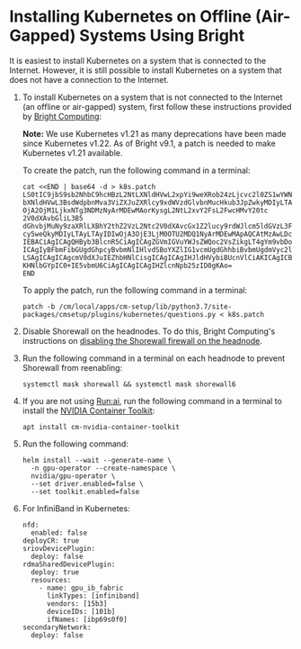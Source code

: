 # Installing Kubernetes on Offline (Air-Gapped) Systems Using Bright

It is easiest to install Kubernetes on a system that is connected to the
Internet. However, it is still possible to install Kubernetes on a system that
does not have a connection to the Internet.

1. To install Kubernetes on a system that is not connected to the Internet (an
   offline or air-gapped) system, first follow these instructions provided by
   [Bright Computing](https://www.brightcomputing.com/):

   **Note:** We use Kubernetes v1.21 as many deprecations have been made since
   Kubernetes v1.22. As of Bright v9.1, a patch is needed to make Kubernetes
   v1.21 available.

   To create the patch, run the following command in a terminal:

   <!-- TODO: Fix the below command. -->
   ```
   cat <<END | base64 -d > k8s.patch
   LS0tIC9jbS9sb2NhbC9hcHBzL2NtLXNldHVwL2xpYi9weXRob24zLjcvc2l0ZS1wYWNrYWdlcy9j
   bXNldHVwL3BsdWdpbnMva3ViZXJuZXRlcy9xdWVzdGlvbnMucHkub3JpZwkyMDIyLTAyLTAyIDIw
   OjA2OjM1LjkxNTg3NDMzNyArMDEwMAorKysgL2NtL2xvY2FsL2FwcHMvY20tc 2V0dXAvbGliL3B5
   dGhvbjMuNy9zaXRlLXBhY2thZ2VzL2Ntc2V0dXAvcGx1Z2lucy9rdWJlcm5ldGVzL3F1ZXN0aW9u
   cy5weQkyMDIyLTAyLTAyIDIwOjA3OjE3LjM0OTU2MDQ1NyArMDEwMApAQCAtMzAwLDcgKzMwMCw3
   IEBACiAgICAgQHByb3BlcnR5CiAgICAgZGVmIGVuYWJsZWQoc2VsZikgLT4gYm9vbDoKICAgICAg
   ICAgIyBFbmFibGUgdGhpcyBvbmNlIHlvdSBoYXZlIG1vcmUgdGhhbiBvbmUgdmVyc2lvbihzKSEK
   LSAgICAgICAgcmV0dXJuIEZhbHNlCisgICAgICAgIHJldHVybiBUcnVlCiAKICAgICBkZWYgcnVu
   KHNlbGYpIC0+IE5vbmU6CiAgICAgICAgIHZlcnNpb25zID0gKAo=
   END
   ```

   To apply the patch, run the following command in a terminal:

   `patch -b /cm/local/apps/cm-setup/lib/python3.7/site-packages/cmsetup/plugins/kubernetes/questions.py < k8s.patch`

1. Disable Shorewall on the headnodes. To do this, Bright Computing's
   instructions on
   [disabling the Shorewall firewall on the headnode](https://kb.brightcomputing.com/knowledge-base/how-do-i-disable-the-shorewall-firewall-on-the-headnode/).

   <!-- TODO: Preserve Bright Computing's instructions. -->

1. Run the following command in a terminal on each headnode to prevent Shorewall
   from reenabling:

   `systemctl mask shorewall && systemctl mask shorewall6`

1. If you are not using [Run:ai](https://www.run.ai/), run the following
   command in a terminal to install the
   [NVIDIA Container Toolkit](https://catalog.ngc.nvidia.com/orgs/nvidia/teams/k8s/containers/container-toolkit):

   `apt install cm-nvidia-container-toolkit`

1. Run the following command:

   ```
   helm install --wait --generate-name \
     -n gpu-operator --create-namespace \
     nvidia/gpu-operator \
     --set driver.enabled=false \
     --set toolkit.enabled=false
   ```

1. For InfiniBand in Kubernetes:

   ```
   nfd:
     enabled: false
   deployCR: true
   sriovDevicePlugin:
     deploy: false
   rdmaSharedDevicePlugin:
     deploy: true
     resources:
       - name: gpu_ib_fabric
         linkTypes: [infiniband]
         vendors: [15b3]
         deviceIDs: [101b]
         ifNames: [ibp69s0f0]
   secondaryNetwork:
     deploy: false
   ```
